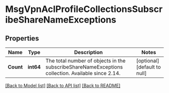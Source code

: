 # MsgVpnAclProfileCollectionsSubscribeShareNameExceptions

## Properties
Name | Type | Description | Notes
------------ | ------------- | ------------- | -------------
**Count** | **int64** | The total number of objects in the subscribeShareNameExceptions collection. Available since 2.14. | [optional] [default to null]

[[Back to Model list]](../README.md#documentation-for-models) [[Back to API list]](../README.md#documentation-for-api-endpoints) [[Back to README]](../README.md)

